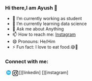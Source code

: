 ### Hi there,I am Ayush 👋

- 🔭 I’m currently working as student
- 🌱 I’m currently learning data science
- 💬 Ask me about Anything
- 📫 How to reach me: [Instagram](https://instagram.com/ayush13_06?igshid=1l4q32jjg3fxr)
- 😄 Pronouns: He/Him
- ⚡ Fun fact: I love to eat food.😅🤭

### Connect with me:

[<img align="left" alt="Ayush | LinkedIn" width="22px" src="linkedin.png" />][linkedin]
[<img align="left" alt="Ayush | Instagram" width="22px" src="Instagram_logo.png"/>][instagram]
<br />
